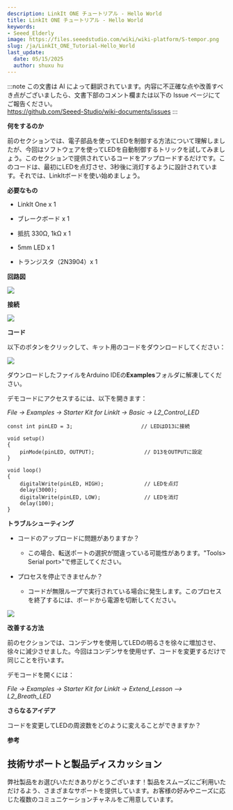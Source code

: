 ```yaml
---
description: LinkIt ONE チュートリアル - Hello World
title: LinkIt ONE チュートリアル - Hello World
keywords:
- Seeed_Elderly
image: https://files.seeedstudio.com/wiki/wiki-platform/S-tempor.png
slug: /ja/LinkIt_ONE_Tutorial-Hello_World
last_update:
  date: 05/15/2025
  author: shuxu hu
---
```

:::note
この文書は AI によって翻訳されています。内容に不正確な点や改善すべき点がございましたら、文書下部のコメント欄または以下の Issue ページにてご報告ください。  
https://github.com/Seeed-Studio/wiki-documents/issues
:::

**何をするのか**

前のセクションでは、電子部品を使ってLEDを制御する方法について理解しましたが、今回はソフトウェアを使ってLEDを自動制御するトリックを試してみましょう。このセクションで提供されているコードをアップロードするだけです。このコードは、最初にLEDを点灯させ、3秒後に消灯するように設計されています。それでは、LinkItボードを使い始めましょう。

**必要なもの**

*   LinkIt One x 1

*   ブレークボード x 1

*   抵抗 330Ω, 1kΩ x 1

*   5mm LED x 1

*   トランジスタ（2N3904）x 1

**回路図**

![](https://files.seeedstudio.com/wiki/LinkIt_ONE_Tutorial-Hello_World/img/LinkItONE_Kit_1_1.jpg)

**接続**

![](https://files.seeedstudio.com/wiki/LinkIt_ONE_Tutorial-Hello_World/img/LinkItONE_Kit_1_2.png)

**コード**

以下のボタンをクリックして、キット用のコードをダウンロードしてください：

[![](https://files.seeedstudio.com/wiki/LinkIt_ONE_Tutorial-Hello_World/img/Code_sidekick_linkit.png)](https://github.com/Seeed-Studio/Sidekick_Basic_Kit_for_LinkIt)

ダウンロードしたファイルをArduino IDEの**Examples**フォルダに解凍してください。

デモコードにアクセスするには、以下を開きます：

_File -&gt; Examples -&gt; Starter Kit for LinkIt -&gt; Basic -&gt; L2_Control_LED_
```
const int pinLED = 3;                      // LEDはD13に接続

void setup()
{
    pinMode(pinLED, OUTPUT);                // D13をOUTPUTに設定
}

void loop()
{
    digitalWrite(pinLED, HIGH);             // LEDを点灯
    delay(3000);
    digitalWrite(pinLED, LOW);              // LEDを消灯
    delay(100);
}
```

**トラブルシューティング**

*   コードのアップロードに問題がありますか？

    *   この場合、転送ポートの選択が間違っている可能性があります。"Tools&gt; Serial port&gt;"で修正してください。

*   プロセスを停止できませんか？

    *   コードが無限ループで実行されている場合に発生します。このプロセスを終了するには、ボードから電源を切断してください。

![](https://files.seeedstudio.com/wiki/LinkIt_ONE_Tutorial-Hello_World/img/LinkItONE_Kit_2_3.jpg)

**改善する方法**

前のセクションでは、コンデンサを使用してLEDの明るさを徐々に増加させ、徐々に減少させました。今回はコンデンサを使用せず、コードを変更するだけで同じことを行います。

デモコードを開くには：

_File -&gt; Examples -&gt; Starter Kit for LinkIt -&gt; Extend_Lesson –&gt; L2_Breath_LED_

**さらなるアイデア**

コードを変更してLEDの周波数をどのように変えることができますか？

**参考**

<!-- *   [The Basics](/ja/LinkIt_ONE_Tutorial-The_Basics)

*   [Hello World](/ja/LinkIt_ONE_Tutorial-Hello_World)

*   [Push Button](/ja/LinkIt_ONE_Tutorial-Push_Button)

*   [Marquee](/ja/LinkIt_ONE_Tutorial-Marquee)

*   [Colorful World](/ja/LinkIt_ONE_Tutorial-Colorful_World)

*   [Analog Interface](/ja/LinkIt_ONE_Tutorial-Analog_Interface)

*   [Mini Servo](/ja/LinkIt-ONE-Tutorial---Mini-Servo)

*   [Light Sensor](/ja/LinkIt_ONE_Tutorial-Light-Sensor)

*   [SMS Control the LED](/ja/LinkIt_ONE_Tutorial-SMS_control_the_LED)

*   [Get Temperature with Webpage](/ja/LinkIt_ONE_Tutorial-Get_temperature_with_Webpage) -->

## 技術サポートと製品ディスカッション

弊社製品をお選びいただきありがとうございます！製品をスムーズにご利用いただけるよう、さまざまなサポートを提供しています。お客様の好みやニーズに応じた複数のコミュニケーションチャネルをご用意しています。

<div class="button_tech_support_container">
<a href="https://forum.seeedstudio.com/" class="button_forum"></a> 
<a href="https://www.seeedstudio.com/contacts" class="button_email"></a>
</div>

<div class="button_tech_support_container">
<a href="https://discord.gg/eWkprNDMU7" class="button_discord"></a> 
<a href="https://github.com/Seeed-Studio/wiki-documents/discussions/69" class="button_discussion"></a>
</div>